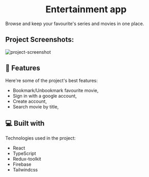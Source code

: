 <h1 align="center" id="title">Entertainment app</h1>

<p id="description">Browse and keep your favourite's series and movies in one place.</p>

<h2>Project Screenshots:</h2>

<span>
<img src="https://imgur.com/yKWdzHU" alt="project-screenshot" />
</span>
  
  
<h2>🧐 Features</h2>

Here're some of the project's best features:

- Bookmark/Unbookmark favourite movie,
- Sign in with a google account,
- Create account,
- Search movie by title,

<h2>💻 Built with</h2>

Technologies used in the project:

- React
- TypeScript
- Redux-toolkit
- Firebase
- Tailwindcss
